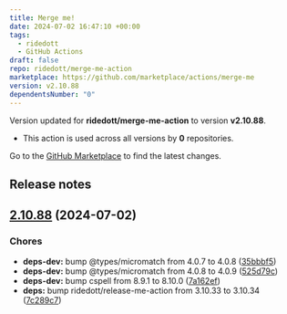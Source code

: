 ```yaml
---
title: Merge me!
date: 2024-07-02 16:47:10 +00:00
tags:
  - ridedott
  - GitHub Actions
draft: false
repo: ridedott/merge-me-action
marketplace: https://github.com/marketplace/actions/merge-me
version: v2.10.88
dependentsNumber: "0"
---
```



Version updated for **ridedott/merge-me-action** to version **v2.10.88**.
- This action is used across all versions by **0** repositories.

Go to the [GitHub Marketplace](https://github.com/marketplace/actions/merge-me) to find the latest changes.

## Release notes

## [2.10.88](https://github.com/ridedott/merge-me-action/compare/v2.10.87...v2.10.88) (2024-07-02)


### Chores

* **deps-dev:** bump @types/micromatch from 4.0.7 to 4.0.8 ([35bbbf5](https://github.com/ridedott/merge-me-action/commit/35bbbf54a67a3d3be4df29972cfd268463390597))
* **deps-dev:** bump @types/micromatch from 4.0.8 to 4.0.9 ([525d79c](https://github.com/ridedott/merge-me-action/commit/525d79c37be6b726301ae0fd3df3874c0d2abbb5))
* **deps-dev:** bump cspell from 8.9.1 to 8.10.0 ([7a162ef](https://github.com/ridedott/merge-me-action/commit/7a162ef1bbd216f5125224fc2147d27e5ecba6d2))
* **deps:** bump ridedott/release-me-action from 3.10.33 to 3.10.34 ([7c289c7](https://github.com/ridedott/merge-me-action/commit/7c289c7729e39e313b2f8ebcb0dfdfbf6ca4e4d8))




